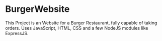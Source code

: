 # BurgerWebsite
This Project is an Website for a Burger Restaurant, fully capable of taking orders.
Uses JavaScript, HTML, CSS and a few NodeJS modules like ExpressJS.
